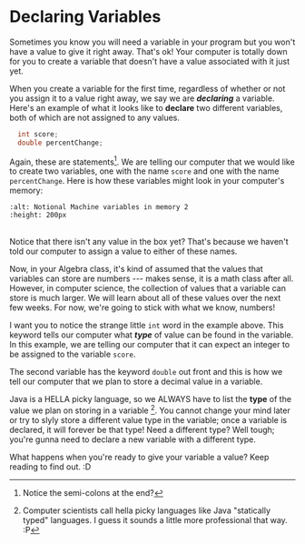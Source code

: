 Declaring Variables
====================================

Sometimes you know you will need a variable in your program but you won't have a value to give it right away. That's ok! Your computer is totally down for you to create a variable that doesn't have a value associated with it just yet.

When you create a variable for the first time, regardless of whether or not you assign it to a value right away, we say we are <b><i>declaring</i></b> a variable. Here's an example of what it looks like to <b>declare</b> two different variables, both of which are not assigned to any values.

```Java
  int score;
  double percentChange;
```
Again, these are statements[^*]. We are telling our computer that we would like to create two variables, one with the name `score` and one with the name `percentChange`. Here is how these variables might look in your computer's memory:

```{image}
:alt: Notional Machine variables in memory 2
:height: 200px
```
<br>Notice that there isn't any value in the box yet? That's because we haven't told our computer to assign a value to either of these names.

Now, in your Algebra class, it's kind of assumed that the values that variables can store are numbers --- makes sense, it is a math class after all. However, in computer science, the collection of values that a variable can store is much larger. We will learn about all of these values over the next few weeks. For now, we're going to stick with what we know, numbers!

I want you to notice the strange little `int` word in the example above. This keyword tells our computer what <b><i>type</i></b> of value can be found in the variable. In this example, we are telling our computer that it can expect an integer to be assigned to the variable `score`.

The second variable has the keyword `double` out front and this is how we tell our computer that we plan to store a decimal value in a variable.

Java is a HELLA picky language, so we ALWAYS have to list the <b>type</b> of the value we plan on storing in a variable [^**]. You cannot change your mind later or try to slyly store a different value type in the variable; once a variable is declared, it will forever be that type! Need a different type? Well tough; you're gunna need to declare a new variable with a different type.

What happens when you're ready to give your variable a value? Keep reading to find out. :D

[^*]: Notice the semi-colons at the end?
[^**]: Computer scientists call hella picky languages like Java "statically typed" languages. I guess it sounds a little more professional that way. :P
